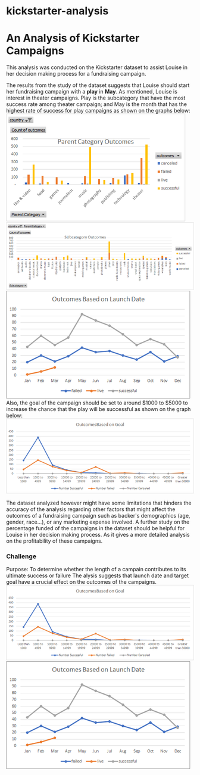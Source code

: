 # kickstarter-analysis
# An Analysis of Kickstarter Campaigns
This analysis was conducted on the Kickstarter dataset to assist Louise in her decision making process for a fundraising campaign.

The results from the study of the dataset suggests that Louise should start her fundraising campaign with a **play** in **May**. As mentioned, Louise is interest in theater campaigns. Play is the subcategory that have the most success rate among theater campaign; and May is the month that has the highest rate of success for play campaigns as shown on the graphs below:
![ParentCategoryOutcomes](https://github.com/Thinguyen23/kickstarter-analysis/blob/master/ParentCategoryOutcomes.png)
![SubcategoryOutcomes](https://github.com/Thinguyen23/kickstarter-analysis/blob/master/SubcategoryOutcomes.png)
![OutcomesOnLaunchDate](https://github.com/Thinguyen23/kickstarter-analysis/blob/master/OutcomesOnLaunchDate.png)
Also, the goal of the campaign should be set to around $1000 to $5000 to increase the chance that the play will be successful as shown on the graph below:
![OutcomesOnGoal](https://github.com/Thinguyen23/kickstarter-analysis/blob/master/OutcomesOnGoal.png)

The dataset analyzed however might have some limitations that hinders the accuracy of the analysis regarding other factors that might affect the outcomes of a fundraising campaign such as backer's demographics (age, gender, race...), or any marketing expense involved.
A further study on the percentage funded of the campaigns in the dataset should be helpful for Louise in her decision making process. As it gives a more detailed analysis on the profitability of these campaigns.

### Challenge
Purpose: To determine whether the length of a campain contributes to its ultimate success or failure
The alysis suggests that launch date and target goal have a crucial effect on the outcomes of the campaigns. 
![OutcomesOnGoal](https://github.com/Thinguyen23/kickstarter-analysis/blob/master/OutcomesOnGoal.png)
![OutcomesOnLaunchDate](https://github.com/Thinguyen23/kickstarter-analysis/blob/master/OutcomesOnLaunchDate.png)
